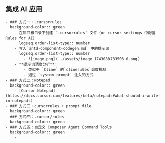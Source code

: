 ## 集成 AI 应用
	- ### 方式一：.cursorrules
	  background-color:: green
		- 在项目根目录下创建 `.cursorrules` 文件（or cursor settings 中配置 Rules for AI）
		  logseq.order-list-type:: number
		- 写入`antd-component-codegen.md` 中的提示词
		  logseq.order-list-type:: number
			- ![image.png](../assets/image_1743088733503_0.png)
		- **提示词调度分析**:
			- 类似于 `Cline` 的`clinerules`调度机制
			- 通过 `system prompt` 注入的方式
	- ### 方式二：Notepad
	  background-color:: green
		- [Cursor Notepad](https://docs.cursor.com/features/beta/notepads#what-should-i-write-in-notepads)
	- ### 方式三：cursorrules + prompt file
	  background-color:: green
	- ### 方式四：.cursor/rules
	  background-color:: green
	- ### 方式五：自定义 Composer Agent Command Tools
	  background-color:: green
		-